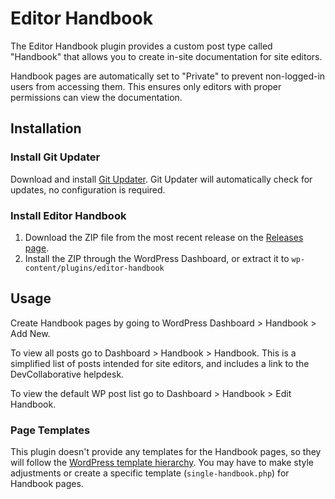 # Editor Handbook

The Editor Handbook plugin provides a custom post type called "Handbook" that allows you to create in-site documentation for site editors.

Handbook pages are automatically set to "Private" to prevent non-logged-in users from accessing them. This ensures only editors with proper permissions can view the documentation.

## Installation

### Install Git Updater

Download and install [Git Updater](https://git-updater.com/). Git Updater will automatically check for updates, no configuration is required.

### Install Editor Handbook

1. Download the ZIP file from the most recent release on the [Releases page](https://github.com/devcollaborative/editor-handbook/releases). 
1. Install the ZIP through the WordPress Dashboard, or extract it to `wp-content/plugins/editor-handbook`

## Usage

Create Handbook pages by going to WordPress Dashboard > Handbook > Add New.

To view all posts go to Dashboard > Handbook > Handbook. This is a simplified list of posts intended for site editors, and includes a link to the DevCollaborative helpdesk.

To view the default WP post list go to Dashboard > Handbook > Edit Handbook.

### Page Templates

This plugin doesn't provide any templates for the Handbook pages, so they will follow the [WordPress template hierarchy](https://developer.wordpress.org/themes/basics/template-hierarchy/#custom-post-types). You may have to make style adjustments or create a specific template (`single-handbook.php`) for Handbook pages.
